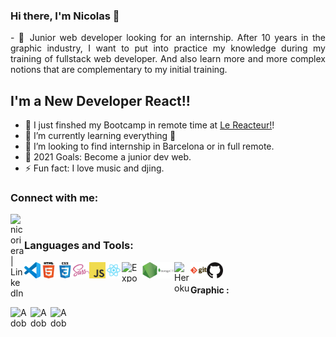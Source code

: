 ### Hi there, I'm Nicolas 👋

<div style="text-align: justify"> - 👋 Junior web developer looking for an internship. After 10 years in the graphic industry, I want to put into practice my knowledge during
  my training of fullstack web developer. And also learn more and more complex notions that are complementary to my initial training. </div>

## I'm a New Developer React!!

- 🔭 I just finshed my Bootcamp in remote time at [Le Reacteur!][bootcamp]!
- 🌱 I’m currently learning everything 🤣
- 👯 I’m looking to find internship in Barcelona or in full remote.
- 🥅 2021 Goals: Become a junior dev web.
- ⚡ Fun fact: I love music and djing.

### Connect with me:

[<img align="left" alt="nicoriera | LinkedIn" width="22px" src="https://cdn.jsdelivr.net/npm/simple-icons@v3/icons/linkedin.svg" />][linkedin]

<br />

### Languages and Tools:

<img align="left" alt="Visual Studio Code" width="26px" src="https://raw.githubusercontent.com/github/explore/80688e429a7d4ef2fca1e82350fe8e3517d3494d/topics/visual-studio-code/visual-studio-code.png" />
<img align="left" alt="HTML5" width="26px" src="https://raw.githubusercontent.com/github/explore/80688e429a7d4ef2fca1e82350fe8e3517d3494d/topics/html/html.png" />
<img align="left" alt="CSS3" width="26px" src="https://raw.githubusercontent.com/github/explore/80688e429a7d4ef2fca1e82350fe8e3517d3494d/topics/css/css.png" />
<img align="left" alt="Sass" width="26px" src="https://raw.githubusercontent.com/github/explore/80688e429a7d4ef2fca1e82350fe8e3517d3494d/topics/sass/sass.png" />
<img align="left" alt="JavaScript" width="26px" src="https://raw.githubusercontent.com/github/explore/80688e429a7d4ef2fca1e82350fe8e3517d3494d/topics/javascript/javascript.png" />
<img align="left" alt="React" width="26px" src="https://raw.githubusercontent.com/github/explore/80688e429a7d4ef2fca1e82350fe8e3517d3494d/topics/react/react.png" />
<img  align="left"alt="Expo" height="32" width="32" src="https://cdn.jsdelivr.net/npm/simple-icons@v5/icons/expo.svg" />
<img align="left" alt="Node.js" width="26px" src="https://raw.githubusercontent.com/github/explore/80688e429a7d4ef2fca1e82350fe8e3517d3494d/topics/nodejs/nodejs.png" />
<img align="left" alt="MongoDB" width="26px" src="https://raw.githubusercontent.com/github/explore/80688e429a7d4ef2fca1e82350fe8e3517d3494d/topics/mongodb/mongodb.png" />
<img align="left" alt="Heroku" width="26px" src="https://raw.githubusercontent.com/heroku/favicon/master/favicon.iconset/icon_32x32.png" />
<img align="left" alt="Git" width="26px" src="https://raw.githubusercontent.com/github/explore/80688e429a7d4ef2fca1e82350fe8e3517d3494d/topics/git/git.png" />
<img align="left" alt="GitHub" width="26px" src="https://raw.githubusercontent.com/github/explore/78df643247d429f6cc873026c0622819ad797942/topics/github/github.png" />

<br />

#### Graphic :

<img align="left" alt="Adobe Photoshop" height="32" width="32" src="https://cdn.jsdelivr.net/npm/simple-icons@v5/icons/adobephotoshop.svg" />
<img align="left" alt="Adobe Illustrator" height="32" width="32" src="https://cdn.jsdelivr.net/npm/simple-icons@v5/icons/adobeillustrator.svg" />
<img align="left" alt="Adobe InDesign" height="32" width="32" src="https://cdn.jsdelivr.net/npm/simple-icons@v5/icons/adobeindesign.svg" />

<br />

</details>

[bootcamp]: https://www.lereacteur.io/
[linkedin]: https://www.linkedin.com/in/nicolasriera/
